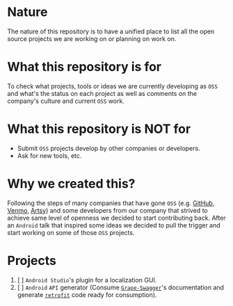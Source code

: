 # Nature
The nature of this repository is to have a unified place to list all the open source projects we are working on or planning on work on.

# What this repository is for
To check what projects, tools or ideas we are currently developing as `OSS` and what's the status on each project as well as comments on the company's culture and current `OSS` work.

# What this repository is NOT for
* Submit `OSS` projects develop by other companies or developers.
* Ask for new tools, etc.

# Why we created this?
Following the steps of many companies that have gone `OSS` (e.g. [GitHub][1], [Venmo][2], [Artsy][3]) and some developers from our company that strived to achieve same level of openness we decided to start contributing back.
After an `Android` talk that inspired some ideas we decided to pull the trigger and start working on some of those `OSS` projects.

# Projects
1. [ ] `Android Studio`'s plugin for a localization GUI.
2. [ ] `Android` `API` generator (Consume [`Grape-Swagger`][4]'s documentation and generate [`retrofit`][5] code ready for consumption).

[1]:https://github.com/github
[2]:https://github.com/venmo
[3]:https://github.com/artsy
[4]:https://github.com/tim-vandecasteele/grape-swagger
[5]:https://github.com/square/retrofit
